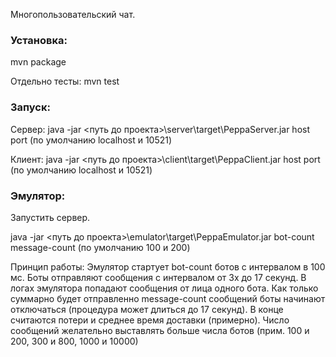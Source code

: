 Многопользовательский чат.

<h3>Установка:</h3>
mvn package

Отдельно тесты: mvn test
<h3>Запуск:</h3>
Сервер: java -jar <путь до проекта>\server\target\PeppaServer.jar host port (по умолчанию localhost и 10521)

Клиент: java -jar <путь до проекта>\client\target\PeppaClient.jar host port (по умолчанию localhost и 10521)

<h3>Эмулятор:</h3>
Запустить сервер.

java -jar <путь до проекта>\emulator\target\PeppaEmulator.jar bot-count message-count (по умолчанию 100 и 200)

Принцип работы:
Эмулятор стартует bot-count ботов с интервалом в 100 мс. Боты отправляют сообщения с интервалом от 3х до 17 секунд.
В логах эмулятора попадают сообщения от лица одного бота.
Как только суммарно будет отправленно message-count сообщений боты начинают отключаться (процедура может длиться до 17 секунд).
В конце считаются потери и среднее время доставки (примерно).
Число сообщений желательно выставлять больше числа ботов (прим. 100 и 200, 300 и 800, 1000 и 10000)
